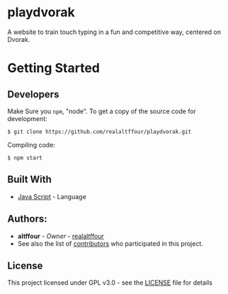 # playdvorak
A website to train touch typing in a fun and competitive way, centered on Dvorak.

# Getting Started

## Developers
Make Sure you `npm`, "node". To get a copy of the source code for development:
```shell
$ git clone https://github.com/realaltffour/playdvorak.git
```
Compiling code:
```shell
$ npm start
```

## Built With

* [Java Script](https://www.javascript.com/) - Language

## Authors:
* **altffour** - *Owner* - [realaltffour](https://github.com/realaltffour)
* See also the list of [contributors](https://github.com/realaltffour/playdvorak/graphs/contributors) who participated in this project.

## License
This project licensed under GPL v3.0 - see the [LICENSE](LICENSE) file for details
